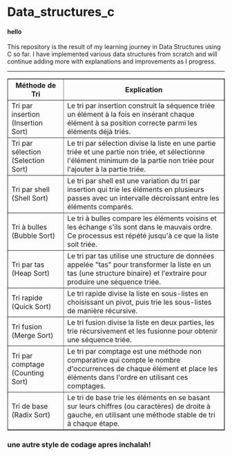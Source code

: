 # Data_structures_c
<h4>hello</h4>
This repository is the result of my learning journey in Data Structures using C so far. I have implemented various data structures from scratch and will continue adding more with explanations and improvements as I progress.
<br>
<b><hr></b>
<table border="1" color="red">
    <thead>
        <tr>
            <th>Méthode de Tri</th>
            <th>Explication</th>
        </tr>
    </thead>
    <tbody>
        <tr>
            <td>Tri par insertion (Insertion Sort)</td>
            <td>Le tri par insertion construit la séquence triée un élément à la fois en insérant chaque élément à sa position correcte parmi les éléments déjà triés.</td>
        </tr>
        <tr>
            <td>Tri par sélection (Selection Sort)</td>
            <td>Le tri par sélection divise la liste en une partie triée et une partie non triée, et sélectionne l'élément minimum de la partie non triée pour l'ajouter à la partie triée.</td>
        </tr>
        <tr>
            <td>Tri par shell (Shell Sort)</td>
            <td>Le tri par shell est une variation du tri par insertion qui trie les éléments en plusieurs passes avec un intervalle décroissant entre les éléments comparés.</td>
        </tr>
        <tr>
            <td>Tri à bulles (Bubble Sort)</td>
            <td>Le tri à bulles compare les éléments voisins et les échange s'ils sont dans le mauvais ordre. Ce processus est répété jusqu'à ce que la liste soit triée.</td>
        </tr>
        <tr>
            <td>Tri par tas (Heap Sort)</td>
            <td>Le tri par tas utilise une structure de données appelée "tas" pour transformer la liste en un tas (une structure binaire) et l'extraire pour produire une séquence triée.</td>
        </tr>
        <tr>
            <td>Tri rapide (Quick Sort)</td>
            <td>Le tri rapide divise la liste en sous-listes en choisissant un pivot, puis trie les sous-listes de manière récursive.</td>
        </tr>
        <tr>
            <td>Tri fusion (Merge Sort)</td>
            <td>Le tri fusion divise la liste en deux parties, les trie récursivement et les fusionne pour obtenir une séquence triée.</td>
        </tr>
        <tr>
            <td>Tri par comptage (Counting Sort)</td>
            <td>Le tri par comptage est une méthode non comparative qui compte le nombre d'occurrences de chaque élément et place les éléments dans l'ordre en utilisant ces comptages.</td>
        </tr>
        <tr>
            <td>Tri de base (Radix Sort)</td>
            <td>Le tri de base trie les éléments en se basant sur leurs chiffres (ou caractères) de droite à gauche, en utilisant une méthode stable de tri à chaque étape.</td>
        </tr>
    </tbody>
</table>
<h3> une autre style de codage apres inchalah!</h3>
